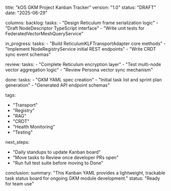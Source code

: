 title: "kOS GKM Project Kanban Tracker"
version: "1.0"
status: "DRAFT"
date: "2025-06-29"

columns:
  backlog:
    tasks:
      - "Design Reticulum frame serialization logic"
      - "Draft NodeDescriptor TypeScript interface"
      - "Write unit tests for FederatedVectorMeshQueryService"

  in_progress:
    tasks:
      - "Build ReticulumKLFTransportAdapter core methods"
      - "Implement NodeRegistryService initial REST endpoints"
      - "Write CRDT sync event schemas"

  review:
    tasks:
      - "Complete Reticulum encryption layer"
      - "Test multi-node vector aggregation logic"
      - "Review Persona vector sync mechanism"

  done:
    tasks:
      - "GKM YAML spec creation"
      - "Initial task list and sprint plan generation"
      - "Generated API endpoint schemas"

tags:
  - "Transport"
  - "Registry"
  - "RAG"
  - "CRDT"
  - "Health Monitoring"
  - "Testing"

next_steps:
  - "Daily standups to update Kanban board"
  - "Move tasks to Review once developer PRs open"
  - "Run full test suite before moving to Done"

conclusion:
  summary: "This Kanban YAML provides a lightweight, trackable task status board for ongoing GKM module development."
  status: "Ready for team use"

